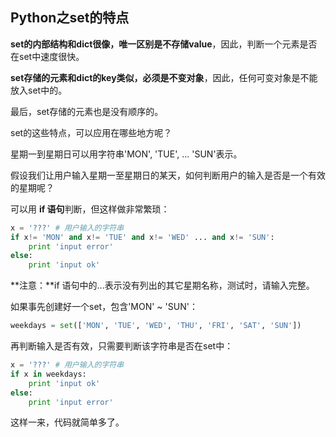 ## Python之set的特点 ##

**set的内部结构和dict很像，唯一区别是不存储value**，因此，判断一个元素是否在set中速度很快。

**set存储的元素和dict的key类似，必须是不变对象**，因此，任何可变对象是不能放入set中的。

最后，set存储的元素也是没有顺序的。

set的这些特点，可以应用在哪些地方呢？

星期一到星期日可以用字符串'MON', 'TUE', ... 'SUN'表示。

假设我们让用户输入星期一至星期日的某天，如何判断用户的输入是否是一个有效的星期呢？

可以用 **if 语句**判断，但这样做非常繁琐：

```python
x = '???' # 用户输入的字符串
if x!= 'MON' and x!= 'TUE' and x!= 'WED' ... and x!= 'SUN':
    print 'input error'
else:
    print 'input ok'
```

**注意：**if 语句中的...表示没有列出的其它星期名称，测试时，请输入完整。

如果事先创建好一个set，包含'MON' ~ 'SUN'：

```python
weekdays = set(['MON', 'TUE', 'WED', 'THU', 'FRI', 'SAT', 'SUN'])
```

再判断输入是否有效，只需要判断该字符串是否在set中：

```python
x = '???' # 用户输入的字符串
if x in weekdays:
    print 'input ok'
else:
    print 'input error'
```

这样一来，代码就简单多了。